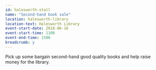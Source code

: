```yaml
---
id: halesworth-stall
name: "Second-hand book sale"
location: halesworth-library
location-text: Halesworth Library
event-start-date: 2018-06-16
event-start-time: 1100
event-end-time: 1500
breadcrumb: y
---
```


Pick up some bargain second-hand good quality books and help raise money for the library.
